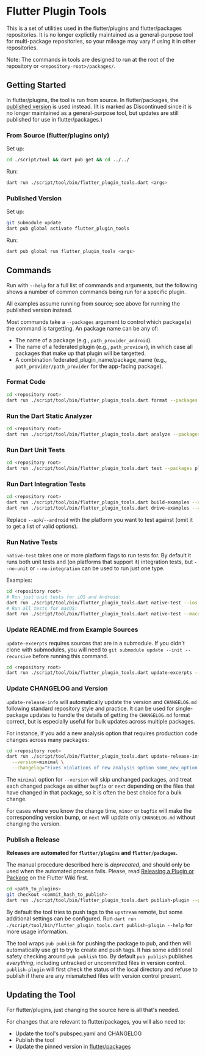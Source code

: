 # Flutter Plugin Tools

This is a set of utilities used in the flutter/plugins and flutter/packages
repositories. It is no longer explictily maintained as a general-purpose tool
for multi-package repositories, so your mileage may vary if using it in other
repositories.

Note: The commands in tools are designed to run at the root of the repository or `<repository-root>/packages/`.

## Getting Started

In flutter/plugins, the tool is run from source. In flutter/packages, the
[published version](https://pub.dev/packages/flutter_plugin_tools) is used
instead. (It is marked as Discontinued since it is no longer maintained as
a general-purpose tool, but updates are still published for use in
flutter/packages.)

### From Source (flutter/plugins only)

Set up:

```sh
cd ./script/tool && dart pub get && cd ../../
```

Run:

```sh
dart run ./script/tool/bin/flutter_plugin_tools.dart <args>
```

### Published Version

Set up:

```sh
git submodule update
dart pub global activate flutter_plugin_tools
```

Run:

```sh
dart pub global run flutter_plugin_tools <args>
```

## Commands

Run with `--help` for a full list of commands and arguments, but the
following shows a number of common commands being run for a specific plugin.

All examples assume running from source; see above for running the
published version instead.

Most commands take a `--packages` argument to control which package(s) the
command is targetting. An package name can be any of:
- The name of a package (e.g., `path_provider_android`).
- The name of a federated plugin (e.g., `path_provider`), in which case all
  packages that make up that plugin will be targetted.
- A combination federated_plugin_name/package_name (e.g.,
  `path_provider/path_provider` for the app-facing package).

### Format Code

```sh
cd <repository root>
dart run ./script/tool/bin/flutter_plugin_tools.dart format --packages plugin_name
```

### Run the Dart Static Analyzer

```sh
cd <repository root>
dart run ./script/tool/bin/flutter_plugin_tools.dart analyze --packages plugin_name
```

### Run Dart Unit Tests

```sh
cd <repository root>
dart run ./script/tool/bin/flutter_plugin_tools.dart test --packages plugin_name
```

### Run Dart Integration Tests

```sh
cd <repository root>
dart run ./script/tool/bin/flutter_plugin_tools.dart build-examples --apk --packages plugin_name
dart run ./script/tool/bin/flutter_plugin_tools.dart drive-examples --android --packages plugin_name
```

Replace `--apk`/`--android` with the platform you want to test against
(omit it to get a list of valid options).

### Run Native Tests

`native-test` takes one or more platform flags to run tests for. By default it
runs both unit tests and (on platforms that support it) integration tests, but
`--no-unit` or `--no-integration` can be used to run just one type.

Examples:

```sh
cd <repository root>
# Run just unit tests for iOS and Android:
dart run ./script/tool/bin/flutter_plugin_tools.dart native-test --ios --android --no-integration --packages plugin_name
# Run all tests for macOS:
dart run ./script/tool/bin/flutter_plugin_tools.dart native-test --macos --packages plugin_name
```

### Update README.md from Example Sources

`update-excerpts` requires sources that are in a submodule. If you didn't clone
with submodules, you will need to `git submodule update --init --recursive`
before running this command.

```sh
cd <repository root>
dart run ./script/tool/bin/flutter_plugin_tools.dart update-excerpts --packages plugin_name
```

### Update CHANGELOG and Version

`update-release-info` will automatically update the version and `CHANGELOG.md`
following standard repository style and practice. It can be used for
single-package updates to handle the details of getting the `CHANGELOG.md`
format correct, but is especially useful for bulk updates across multiple packages.

For instance, if you add a new analysis option that requires production
code changes across many packages:

```sh
cd <repository root>
dart run ./script/tool/bin/flutter_plugin_tools.dart update-release-info \
  --version=minimal \
  --changelog="Fixes violations of new analysis option some_new_option."
```

The `minimal` option for `--version` will skip unchanged packages, and treat
each changed package as either `bugfix` or `next` depending on the files that
have changed in that package, so it is often the best choice for a bulk change.

For cases where you know the change time, `minor` or `bugfix` will make the
corresponding version bump, or `next` will update only `CHANGELOG.md` without
changing the version.

### Publish a Release

**Releases are automated for `flutter/plugins` and `flutter/packages`.**

The manual procedure described here is _deprecated_, and should only be used when
the automated process fails. Please, read
[Releasing a Plugin or Package](https://github.com/flutter/flutter/wiki/Releasing-a-Plugin-or-Package)
on the Flutter Wiki first.

```sh
cd <path_to_plugins>
git checkout <commit_hash_to_publish>
dart run ./script/tool/bin/flutter_plugin_tools.dart publish-plugin --packages <package>
```

By default the tool tries to push tags to the `upstream` remote, but some
additional settings can be configured. Run `dart run ./script/tool/bin/flutter_plugin_tools.dart
publish-plugin --help` for more usage information.

The tool wraps `pub publish` for pushing the package to pub, and then will
automatically use git to try to create and push tags. It has some additional
safety checking around `pub publish` too. By default `pub publish` publishes
_everything_, including untracked or uncommitted files in version control.
`publish-plugin` will first check the status of the local
directory and refuse to publish if there are any mismatched files with version
control present.

## Updating the Tool

For flutter/plugins, just changing the source here is all that's needed.

For changes that are relevant to flutter/packages, you will also need to:
- Update the tool's pubspec.yaml and CHANGELOG
- Publish the tool
- Update the pinned version in
  [flutter/packages](https://github.com/flutter/packages/blob/main/.cirrus.yml)
